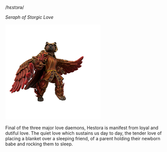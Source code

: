 /hɛstɔrə/

_Seraph of Storgic Love_

![](hestora.png)

Final of the three major love daemons, Hestora is manifest from loyal and dutiful love. The quiet love which sustains us day to day, the tender love of placing a blanket over a sleeping friend, of a parent holding their newborn babe and rocking them to sleep.